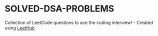 # SOLVED-DSA-PROBLEMS
Collection of LeetCode questions to ace the coding interview! - Created using [LeetHub](https://github.com/QasimWani/LeetHub)
